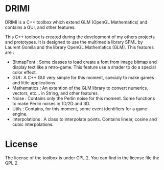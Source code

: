 # DRIMI
DRIMI is a C++ toolbox which extend GLM (OpenGL Mathematics) and contains a GUI, and other features.

This C++ toolbox is created during the development of my others projects and prototypes. It is designed to use the multimedia library SFML by Laurent Gomila and the library OpenGL Mathematics (GLM). This features are :
- BitmapFont : Some classes to load create a font from image bitmap and display text like a retro-game. This feature use a shader to do a special color effect.
- GUI : A C++ GUI very simple for this moment, specialy to make games and little applications.
- Mathematics : An extention of the GLM library to convert numerics, vectors, etc... in String, and other features.
- Noise : Contains only the Perlin noise for this moment. Some functions to make Perlin noises in 1D/2D and 3D.
- Utils : Contains, for this moment, some event identifiers for a game engine.
- Interpolations : A class to interpolate points. Contains linear, cosine and cubic interpolations.

# License
The license of the toolbox is under GPL 2. You can find in the license file the GPL 2.